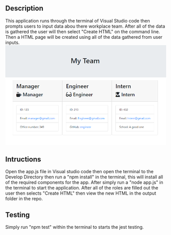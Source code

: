 ## Description ##
This application runs through the terminal of Visual Studio code then prompts users to input data abou there workplace team. After all of the data is gathered the user will then select "Create HTML" on the command line. Then a HTML page will be created using all of the data gathered from user inputs.
![Demo](./Develop/demo.png)
## Intructions ##
Open the app.js file in Visual studio code then open the terminal to the Develop Directory then run a "npm install" in the terminal, this will install all of the required components for the app. After simply run a "node app.js" in the terminal to start the application. After all of the roles are filled out the user then selects "Create HTML" then view the new HTML in the output folder in the repo.        

## Testing ##
Simply run "npm test" within the terminal to starts the jest testing.
